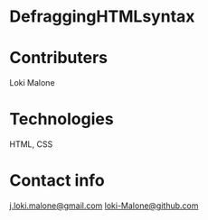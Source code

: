 # DefraggingHTMLsyntax

# Contributers
Loki Malone

# Technologies 
HTML, CSS

# Contact info
j.loki.malone@gmail.com
loki-Malone@github.com